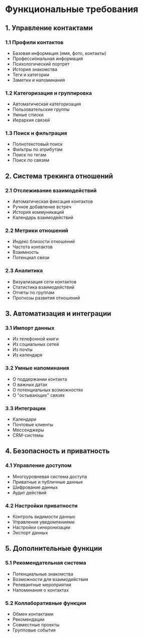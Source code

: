 # Функциональные требования

## 1. Управление контактами

### 1.1 Профили контактов
- Базовая информация (имя, фото, контакты)
- Профессиональная информация
- Психологический портрет
- История знакомства
- Теги и категории
- Заметки и напоминания

### 1.2 Категоризация и группировка
- Автоматическая категоризация
- Пользовательские группы
- Умные списки
- Иерархия связей

### 1.3 Поиск и фильтрация
- Полнотекстовый поиск
- Фильтры по атрибутам
- Поиск по тегам
- Поиск по связям

## 2. Система трекинга отношений

### 2.1 Отслеживание взаимодействий
- Автоматическая фиксация контактов
- Ручное добавление встреч
- История коммуникаций
- Календарь взаимодействий

### 2.2 Метрики отношений
- Индекс близости отношений
- Частота контактов
- Взаимность
- Потенциал связи

### 2.3 Аналитика
- Визуализация сети контактов
- Статистика взаимодействий
- Отчеты по группам
- Прогнозы развития отношений

## 3. Автоматизация и интеграции

### 3.1 Импорт данных
- Из телефонной книги
- Из социальных сетей
- Из почты
- Из календаря

### 3.2 Умные напоминания
- О поддержании контакта
- О важных датах
- О потенциальных возможностях
- О "остывающих" связях

### 3.3 Интеграции
- Календари
- Почтовые клиенты
- Мессенджеры
- CRM-системы

## 4. Безопасность и приватность

### 4.1 Управление доступом
- Многоуровневая система доступа
- Приватные и публичные данные
- Шифрование данных
- Аудит действий

### 4.2 Настройки приватности
- Контроль видимости данных
- Управление уведомлениями
- Настройки синхронизации
- Экспорт данных

## 5. Дополнительные функции

### 5.1 Рекомендательная система
- Потенциальные знакомства
- Возможности для взаимодействия
- Релевантные мероприятия
- Напоминания о контактах

### 5.2 Коллаборативные функции
- Обмен контактами
- Рекомендации
- Совместные проекты
- Групповые события 